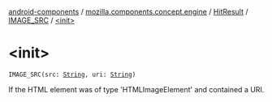 [android-components](../../../index.md) / [mozilla.components.concept.engine](../../index.md) / [HitResult](../index.md) / [IMAGE_SRC](index.md) / [&lt;init&gt;](./-init-.md)

# &lt;init&gt;

`IMAGE_SRC(src: `[`String`](https://kotlinlang.org/api/latest/jvm/stdlib/kotlin/-string/index.html)`, uri: `[`String`](https://kotlinlang.org/api/latest/jvm/stdlib/kotlin/-string/index.html)`)`

If the HTML element was of type 'HTMLImageElement' and contained a URI.

